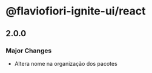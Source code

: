 # @flaviofiori-ignite-ui/react

## 2.0.0

### Major Changes

- Altera nome na organização dos pacotes
